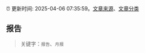 :alarm_clock: 更新时间: 2025-04-06 07:35:59。[文章来源](/README.md)、[文章分类](/TAGS.md)

## 报告


> 关键字：`报告`、`月报`




